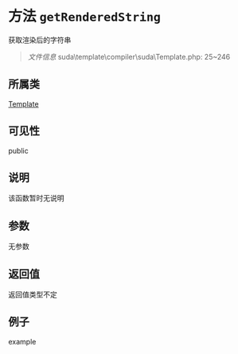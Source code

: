 # 方法 `getRenderedString`

获取渲染后的字符串

> *文件信息* suda\template\compiler\suda\Template.php: 25~246

## 所属类 

[Template](../Template.md)

## 可见性

 public 

## 说明

该函数暂时无说明


## 参数


无参数


## 返回值

返回值类型不定


## 例子

example